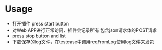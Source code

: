 # Usage
- 打开插件 press start button
- 对Web APP进行正常访问，插件会记录所有 包含json请求体的POST请求
- press stop button and list
- 下载保存的log文件，在testcase中调用reqFromLog使用log文件来发包